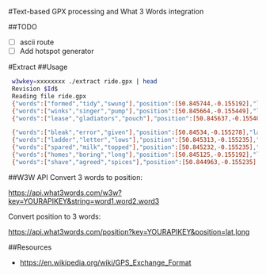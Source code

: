 #Text-based GPX processing and What 3 Words integration

##TODO
- [ ] ascii route
- [ ] Add hotspot generator

#Extract
##Usage
```bash
 w3wkey=xxxxxxxx ./extract ride.gpx | head
 Revision $Id$
 Reading file ride.gpx
 {"words":["formed","tidy","swung"],"position":[50.845744,-0.155192],"language":"en"}
 {"words":["winks","singer","pump"],"position":[50.845664,-0.155449],"language":"en"}
 {"words":["lease","gladiators","pouch"],"position":[50.845637,-0.155406],"language":"en"}

 {"words":["bleak","error","given"],"position":[50.84534,-0.155278],"language":"en"}
 {"words":["ladder","letter","lows"],"position":[50.845313,-0.155235],"language":"en"}
 {"words":["spared","milk","topped"],"position":[50.845232,-0.155235],"language":"en"}
 {"words":["homes","boring","long"],"position":[50.845125,-0.155192],"language":"en"}
 {"words":["shave","agreed","spices"],"position":[50.844963,-0.155235],"language":"en"}
```
##W3W API
Convert 3 words to position:

https://api.what3words.com/w3w?key=YOURAPIKEY&string=word1.word2.word3

Convert position to 3 words:

https://api.what3words.com/position?key=YOURAPIKEY&position=lat,long

##Resources
* https://en.wikipedia.org/wiki/GPS_Exchange_Format
